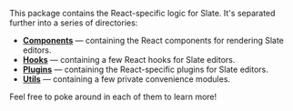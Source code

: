 This package contains the React-specific logic for Slate. It's separated further into a series of directories:

- [**Components**](./src/components) — containing the React components for rendering Slate editors.
- [**Hooks**](./src/hooks) — containing a few React hooks for Slate editors.
- [**Plugins**](./src/plugin) — containing the React-specific plugins for Slate editors.
- [**Utils**](./src/utils) — containing a few private convenience modules.

Feel free to poke around in each of them to learn more!
